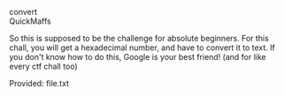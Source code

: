 convert  
QuickMaffs

So this is supposed to be the challenge for absolute beginners. For this chall, you will get a hexadecimal number, and have to convert it to text. If you don't know how to do this, Google is your best friend! (and for like every ctf chall too) 

Provided: file.txt
